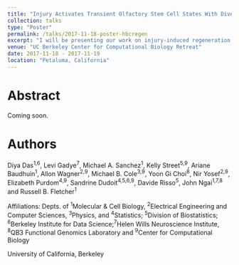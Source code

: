 ```yaml
---
title: "Injury Activates Transient Olfactory Stem Cell States With Diverse Lineage Capacities"
collection: talks
type: "Poster"
permalink: /talks/2017-11-18-poster-hbcregen
excerpt: "I will be presenting our work on injury-induced regeneration of the olfactory epithelium at the Center for Computational Biology Retreat."
venue: "UC Berkeley Center for Computational Biology Retreat"
date: 2017-11-18 - 2017-11-19
location: "Petaluma, California"
---
```




Abstract
======
Coming soon.

Authors
======
Diya Das<sup>1,6</sup>, Levi Gadye<sup>7</sup>, Michael A. Sanchez<sup>1</sup>, Kelly Street<sup>5,9</sup>, Ariane Baudhuin<sup>1</sup>, Allon Wagner<sup>2,9</sup>, Michael B. Cole<sup>3,9</sup>, Yoon Gi Choi<sup>8</sup>, Nir Yosef<sup>2,9</sup>, Elizabeth Purdom<sup>4,9</sup>, Sandrine Dudoit<sup>4,5,6,9</sup>, Davide Risso<sup>5</sup>, John Ngai<sup>1,7,8</sup> and Russell B. Fletcher<sup>1</sup>

Affiliations: Depts. of <sup>1</sup>Molecular & Cell Biology, <sup>2</sup>Electrical Engineering and Computer Sciences, <sup>3</sup>Physics, and <sup>4</sup>Statistics; <sup>5</sup>Division of Biostatistics; <sup>6</sup>Berkeley Institute for Data Science;<sup>7</sup>Helen Wills Neuroscience Institute, <sup>8</sup>QB3 Functional Genomics Laboratory and <sup>9</sup>Center for Computational Biology

University of California, Berkeley